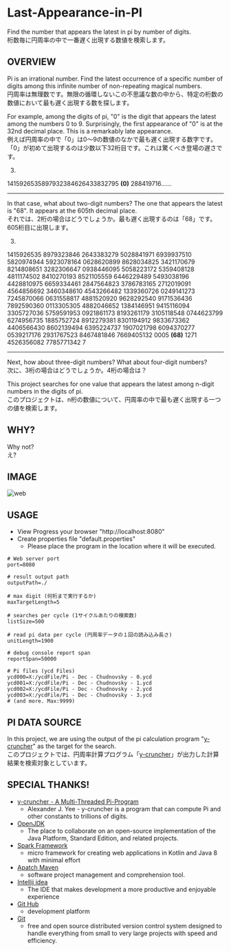 # Last-Appearance-in-PI
Find the number that appears the latest in pi by number of digits.  
桁数毎に円周率の中で一番遅く出現する数値を検索します。

## OVERVIEW
Pi is an irrational number. Find the latest occurrence of a specific number of digits among this infinite number of non-repeating magical numbers.  
円周率は無理数です。無限の循環しないこの不思議な数の中から、特定の桁数の数値において最も遅く出現する数を探します。

For example, among the digits of pi, "0" is the digit that appears the latest among the numbers 0 to 9. Surprisingly, the first appearance of "0" is at the 32nd decimal place. This is a remarkably late appearance.  
例えば円周率の中で「0」は0～9の数値のなかで最も遅く出現する数字です。「0」が初めて出現するのは少数以下32桁目です。これは驚くべき登場の遅さです。

3.
1415926535897932384626433832795 **(0)** 288419716......

----
In that case, what about two-digit numbers? The one that appears the latest is "68". It appears at the 605th decimal place.  
それでは、2桁の場合はどうでしょうか。最も遅く出現するのは「68」です。605桁目に出現します。

3.
1415926535 8979323846 2643383279 5028841971 6939937510
5820974944 5923078164 0628620899 8628034825 3421170679
8214808651 3282306647 0938446095 5058223172 5359408128
4811174502 8410270193 8521105559 6446229489 5493038196
4428810975 6659334461 2847564823 3786783165 2712019091
4564856692 3460348610 4543266482 1339360726 0249141273
7245870066 0631558817 4881520920 9628292540 9171536436
7892590360 0113305305 4882046652 1384146951 9415116094
3305727036 5759591953 0921861173 8193261179 3105118548
0744623799 6274956735 1885752724 8912279381 8301194912
9833673362 4406566430 8602139494 6395224737 1907021798
6094370277 0539217176 2931767523 8467481846 7669405132
0005 **(68)** 1271 4526356082 7785771342 7


----
Next, how about three-digit numbers? What about four-digit numbers?  
次に、3桁の場合はどうでしょうか。4桁の場合は？

This project searches for one value that appears the latest among n-digit numbers in the digits of pi.  
このプロジェクトは、n桁の数値について、円周率の中で最も遅く出現する一つの値を検索します。

## WHY?
Why not?  
え?

## IMAGE
![web](https://user-images.githubusercontent.com/3538386/229020000-79905d0f-f9e7-4521-bd27-d94482eebae9.JPG)

## USAGE
* View Progress
your browser "http://localhost:8080"
* Create properties file "default.properties"
  * Please place the program in the location where it will be executed.
``` default.properties
# Web server port
port=8080

# result output path
outputPath=./

# max digit (何桁まで実行するか)
maxTargetLength=5

# searches per cycle (1サイクルあたりの検索数)
listSize=500

# read pi data per cycle (円周率データの１回の読み込み長さ)
unitLength=1900

# debug console report span
reportSpan=50000

# Pi files (ycd Files)
ycd000=X:/ycdFile/Pi - Dec - Chudnovsky - 0.ycd
ycd001=X:/ycdFile/Pi - Dec - Chudnovsky - 1.ycd
ycd002=X:/ycdFile/Pi - Dec - Chudnovsky - 2.ycd
ycd003=X:/ycdFile/Pi - Dec - Chudnovsky - 3.ycd
# (and more. Max:9999)
```

## PI DATA SOURCE
In this project, we are using the output of the pi calculation program "[y-cruncher](http://www.numberworld.org/y-cruncher/)" as the target for the search.  
このプロジェクトでは、円周率計算プログラム「[y-cruncher](http://www.numberworld.org/y-cruncher/)」が出力した計算結果を検索対象としています。


## SPECIAL THANKS!
* [y-cruncher - A Multi-Threaded Pi-Program](http://www.numberworld.org/y-cruncher/)
  * Alexander J. Yee  - y-cruncher is a program that can compute Pi and other constants to trillions of digits. 
* [OpenJDK](https://openjdk.org/)
  * The place to collaborate on an open-source implementation of the Java Platform, Standard Edition, and related projects.
* [Spark Framework](https://sparkjava.com/)
  * micro framework for creating web applications in Kotlin and Java 8 with minimal effort
* [Apatch Maven](https://maven.apache.org/)
  * software project management and comprehension tool. 
* [Intellij idea](https://www.jetbrains.com/idea/)
  * The IDE that makes development a more productive and enjoyable experience
* [Git Hub](https://github.co.jp/)
  * development platform
* [Git](https://git-scm.com/)
  * free and open source distributed version control system designed to handle everything from small to very large projects with speed and efficiency.